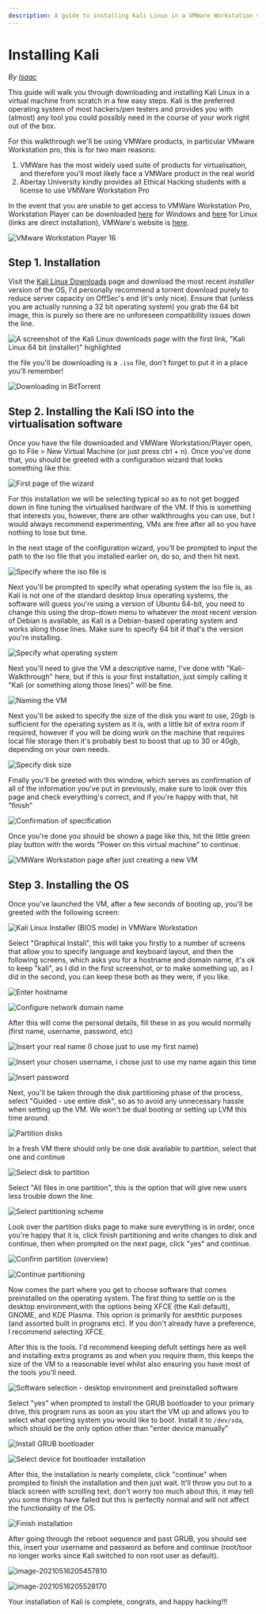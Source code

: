 ```yaml
---
description: A guide to installing Kali Linux in a VMWare Workstation virtual machine
---
```


# Installing Kali

_By_ [_Isaac_](../../../members/members/isaac.md)

This guide will walk you through downloading and installing Kali Linux in a virtual machine from scratch in a few easy steps. Kali is the preferred operating system of most hackers/pen testers and provides you with (almost) any tool you could possibly need in the course of your work right out of the box.

For this walkthrough we'll be using VMWare products, in particular VMware Workstation pro, this is for two main reasons:

1. VMWare has the most widely used suite of products for virtualisation, and therefore you'll most likely face a VMWare product in the real world
2. Abertay University kindly provides all Ethical Hacking students with a license to use VMWare Workstation Pro

In the event that you are unable to get access to VMWare Workstation Pro, Workstation Player can be downloaded [here](https://www.vmware.com/go/getplayer-win) for Windows and [here](https://www.vmware.com/go/getplayer-linux) for Linux (links are direct installation), VMWare's website is [here](https://www.vmware.com/uk/products/workstation-player/workstation-player-evaluation.html).

![VMware Workstation Player 16](https://www.vmware.com/content/dam/digitalmarketing/vmware/en/images/vmw-tn-work.png)

## Step 1. Installation

Visit the [Kali Linux Downloads](https://www.kali.org/downloads/) page and download the most recent _installer_ version of the OS, I'd personally recommend a torrent download purely to reduce server capacity on OffSec's end (it's only nice). Ensure that (unless you are actually running a 32 bit operating system) you grab the 64 bit image, this is purely so there are no unforeseen compatibility issues down the line.

![A screenshot of the Kali Linux downloads page with the first link, "Kali Linux 64 bit (installer)" highlighted](<../../../.gitbook/assets/image-20210516194511356 (3) (2) (2) (2).png>)

the file you'll be downloading is a `.iso` file, don't forget to put it in a place you'll remember!

![Downloading in BitTorrent](../../../.gitbook/assets/image-20210516195136076.png)

## Step 2. Installing the Kali ISO into the virtualisation software

Once you have the file downloaded and VMWare Workstation/Player open, go to File > New Virtual Machine (or just press ctrl + n). Once you've done that, you should be greeted with a configuration wizard that looks something like this:

![First page of the wizard](../../../.gitbook/assets/image-20210516200141705.png)

For this installation we will be selecting typical so as to not get bogged down in fine tuning the virtualised hardware of the VM. If this is something that interests you, however, there are other walkthroughs you can use, but I would always recommend experimenting, VMs are free after all so you have nothing to lose but time.

In the next stage of the configuration wizard, you'll be prompted to input the path to the iso file that you installed earlier on, do so, and then hit next.

![Specify where the iso file is](../../../.gitbook/assets/image-20210516200203715.png)

Next you'll be prompted to specify what operating system the iso file is, as Kali is not one of the standard desktop linux operating systems, the software will guess you're using a version of Ubuntu 64-bit, you need to change this using the drop-down menu to whatever the most recent version of Debian is available, as Kali is a Debian-based operating system and works along those lines. Make sure to specify 64 bit if that's the version you're installing.

![Specify what operating system](../../../.gitbook/assets/image-20210516200405804.png)

Next you'll need to give the VM a descriptive name, I've done with "Kali-Walkthrough" here, but if this is your first installation, just simply calling it "Kali (or something along those lines)" will be fine.

![Naming the VM](../../../.gitbook/assets/image-20210516200436301.png)

Next you'll be asked to specify the size of the disk you want to use, 20gb is sufficient for the operating system as it is, with a little bit of extra room if required, however if you will be doing work on the machine that requires local file storage then it's probably best to boost that up to 30 or 40gb, depending on your own needs.

![Specify disk size](../../../.gitbook/assets/image-20210516200459260.png)

Finally you'll be greeted with this window, which serves as confirmation of all of the information you've put in previously, make sure to look over this page and check everything's correct, and if you're happy with that, hit "finish"

![Confirmation of specification](../../../.gitbook/assets/image-20210516200514168.png)

Once you're done you should be shown a page like this, hit the little green play button with the words "Power on this virtual machine" to continue.

![VMWare Workstation page after just creating a new VM](../../../.gitbook/assets/image-20210516200708432.png)

## Step 3.  Installing the OS

Once you've launched the VM, after a few seconds of booting up, you'll be greeted with the following screen:

![Kali Linux Installer (BIOS mode) in VMWare Workstation](../../../.gitbook/assets/image-20210516202102062.png)

Select "Graphical Install", this will take you firstly to a number of screens that allow you to specify language and keyboard layout, and then the following screens, which asks you for a hostname and domain name, it's ok to keep "kali", as I did in the first screenshot, or to make something up, as I did in the second, you can keep these both as they were, if you like.

![Enter hostname](../../../.gitbook/assets/image-20210516234930600.png)

![Configure network domain name](../../../.gitbook/assets/image-20210516202649497.png)

After this will come the personal details, fill these in as you would normally (first name, username, password, etc)

![Insert your real name (I chose just to use my first name)](../../../.gitbook/assets/image-20210516202706035.png)

![Insert your chosen username, i chose just to use my name again this time](../../../.gitbook/assets/image-20210516202932993.png)

![Insert password](../../../.gitbook/assets/image-20210516202958397.png)

Next, you'll be taken through the disk partitioning phase of the process, select "Guided - use entire disk", so as to avoid any unnecessary hassle when setting up the VM. We won't be dual booting or setting up LVM this time around.

![Partition disks](../../../.gitbook/assets/image-20210516203015788.png)

In a fresh VM there should only be one disk available to partition, select that one and continue

![Select disk to partition](../../../.gitbook/assets/image-20210516203032107.png)

Select "All files in one partition", this is the option that will give new users less trouble down the line.

![Select partitioning scheme](../../../.gitbook/assets/image-20210516203105324.png)

Look over the partition disks page to make sure everything is in order, once you're happy that it is, click finish partitioning and write changes to disk and continue, then when prompted on the next page, click "yes" and continue.

![Confirm partition (overview)](../../../.gitbook/assets/image-20210516203119226.png)

![Continue partitioning](../../../.gitbook/assets/image-20210516203141001.png)

Now comes the part where you get to choose software that comes preinstalled on the operating system. The first thing to settle on is the desktop environment,with the options being XFCE (the Kali default), GNOME, and KDE Plasma. This oprion is primarily for aesthtic purposes (and assorted built in programs etc). If you don't already have a preference, I recommend selecting XFCE.

After this is the tools. I'd recommend keeping defult settings here as well and installing extra programs as and when you require them, this keeps the size of the VM to a reasonable level whilst also ensuring you have most of the tools you'll need.

![Software selection - desktop environment and preinstalled software](../../../.gitbook/assets/image-20210516203420303.png)

Select "yes" when prompted to install the GRUB bootloader to your primary drive, this program runs as soon as you start the VM up and allows you to select what operting system you would like to boot. Install it to `/dev/sda`, which should be the only option other than "enter device manually"

![Install GRUB bootloader](../../../.gitbook/assets/image-20210516205213203.png)

![Select device fot bootloader installation](../../../.gitbook/assets/image-20210516205234384.png)

After this, the installation is nearly complete, click "continue" when prompted to finish the installation and then just wait. It'll throw you out to a black screen with scrolling text, don't worry too much about this, it may tell you some things have failed but this is perfectly normal and will not affect the functionality of the OS.

![Finish installation](../../../.gitbook/assets/image-20210516205402868.png)

After going through the reboot sequence and past GRUB, you should see this, insert your username and password as before and continue (root/toor no longer works since Kali switched to non root user as default).

![image-20210516205457810](../../../.gitbook/assets/image-20210516205457810.png)

![image-20210516205528170](../../../.gitbook/assets/image-20210516205528170.png)

Your installation of Kali is complete, congrats, and happy hacking!!!
